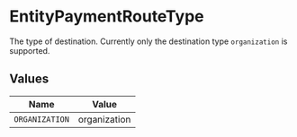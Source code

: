 # EntityPaymentRouteType

The type of destination. Currently only the destination type `organization` is supported.


## Values

| Name           | Value          |
| -------------- | -------------- |
| `ORGANIZATION` | organization   |
